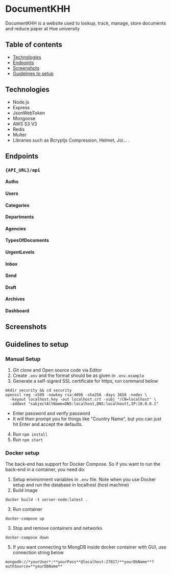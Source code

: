 # DocumentKHH

DocumentKHH is a website used to lookup, track, manage, store documents and reduce paper at Hue university

## Table of contents

- [Technologies](#technologies)
- [Endpoints](#endpoints)
- [Screenshots](#screenshots)
- [Guidelines to setup](#guidelines-to-setup)

## Technologies

- Node.js
- Express
- JsonWebToken
- Mongoose
- AWS S3 V3
- Redis
- Multer
- Libraries such as Bcryptjs Compression, Helmet, Joi...
  .

## Endpoints

### `{API_URL}/api`

#### Auths

#### Users

#### Categories

#### Departments

#### Agencies

#### TypesOfDocuments

#### UrgentLevels

#### Inbox

#### Send

#### Draft

#### Archives

#### Dashboard

## Screenshots

## Guidelines to setup

### Manual Setup

1. Git clone and Open source code via Editor
2. Create `.env` and the format should be as given in `.env.example`
3. Generate a self-signed SSL certificate for https, run command below

```
mkdir security && cd security
openssl req -x509 -newkey rsa:4096 -sha256 -days 3650 -nodes \
  -keyout localhost.key -out localhost.crt -subj "/CN=localhost" \
  -addext "subjectAltName=DNS:localhost,DNS:localhostt,IP:10.0.0.1"
```

- Enter password and verify password
- It will then prompt you for things like "Country Name", but you can just hit Enter and accept the defaults.

4. Run `npm install`
5. Run `npm start`

### Docker setup

The back-end has support for Docker Compose. So if you want to run the back-end in a container, you need do:

1. Setup environment variables in `.env` file. Note when you use Docker setup and run the database in localhost (host machine)
2. Build image

```
docker build -t server-node:latest .
```

3. Run container

```
docker-compose up
```

3. Stop and remove containers and networks

```
docker-compose down
```

5. If you want connecting to MongDB inside docker container with GUI, use connection string below

```
mongodb://*yourUser*:**yourPass**@localhost:27017/**yourDbName**?authSource=**yourDbName**
```
